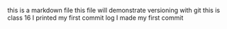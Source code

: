 this is a markdown file
this file will demonstrate versioning with git
this is class 16
I printed my first commit log
I made my first commit
